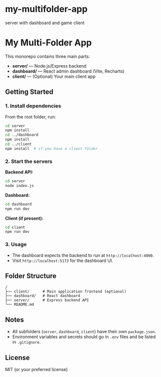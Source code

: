 # my-multifolder-app
server with dashboard and game client
# My Multi-Folder App

This monorepo contains three main parts:

- **server/** &mdash; Node.js/Express backend
- **dashboard/** &mdash; React admin dashboard (Vite, Recharts)
- **client/** &mdash; (Optional) Your main client app

## Getting Started

### 1. Install dependencies

From the root folder, run:

```bash
cd server
npm install
cd ../dashboard
npm install
cd ../client
npm install  # if you have a client folder
```

### 2. Start the servers

**Backend API:**

```bash
cd server
node index.js
```

**Dashboard:**

```bash
cd dashboard
npm run dev
```

**Client (if present):**

```bash
cd client
npm run dev
```

### 3. Usage

- The dashboard expects the backend to run at `http://localhost:4000`.
- Visit `http://localhost:5173` for the dashboard UI.

## Folder Structure

```
/
├── client/      # Main application frontend (optional)
├── dashboard/   # React dashboard
├── server/      # Express backend API
└── README.md
```

## Notes

- All subfolders (`server`, `dashboard`, `client`) have their own `package.json`.
- Environment variables and secrets should go in `.env` files and be listed in `.gitignore`.

## License

MIT (or your preferred license)
